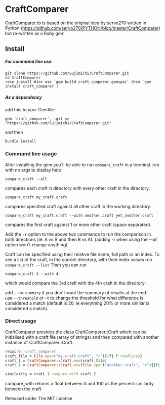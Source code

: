 # CraftComparer
CraftComparer.rb is based on the original idea by servo270 written in Python (https://github.com/servo270/PYTHON/blob/master/CraftComparer) but re-written as a Ruby gem.

## Install
##### For command line use
    git clone https://github.com/Sujimichi/CraftComparer.git
    cd CraftComparer
    rake install #(or use `gem build craft_comparer.gemspec` then `gem install craft_comparer`)

##### As a dependency
add this to your Gemfile:

    gem 'craft_comparer', :git => "https://github.com/Sujimichi/CraftComparer.git"
and then 
    
    bundle install
    
    
### Command line usage
After installing the gem you'll be able to run `compare_craft` in a terminal.  run with no args to display help

    compare_craft --all
compares each craft in directory with every other craft in the directory.  

    compare_craft my_craft.craft
compares specified craft against all other craft in the working directory.

    compare_craft my_craft.craft --with another.craft yet_another.craft
compares the first craft against 1 or more other craft (space separated).

Add the `-r` option to the above two commands to run the comparison in both directions (ie: A vs B and then B vs A).
(adding -r when using the --all option won't change anything).

Craft can be specified using their relative file name, full path or an index.  To see a list of the craft, in the current directory, with their index values run `compare_craft --list`
Then you can run 

    compare_craft 3 --with 4
which would compare the 3rd craft with the 4th craft in the directory.

add `--no-summary` if you don't want the summary of results at the end.  
use `--threshold` or `-t` to change the threshold for what difference is considered a match (default is 20, ie everything 20% or more similar is considered a match).


### Direct usage
CraftComparer provides the class CraftComparer::Craft which can be initialised with a craft file (array of strings) and then compared with another instance of CraftComparer::Craft.

```ruby
require 'craft_comparer'
craft_file = File.open("my_craft.craft", "r"){|f| f.readlines}
craft_1 = CraftComparer::Craft.new(craft_file)
craft_2 = CraftComparer::Craft.new(File.open("another.craft", "r"){|f| f.readlines})

similarity = craft_1.compare_with craft_2
```
compare_with returns a float between 0 and 100 as the percent similarity between the craft


Released under The MIT License
